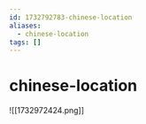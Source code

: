 ```yaml
---
id: 1732792783-chinese-location
aliases:
  - chinese-location
tags: []
---
```


# chinese-location
![[1732972424.png]]
